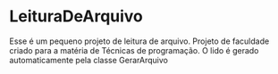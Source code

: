 # LeituraDeArquivo
Esse é um pequeno projeto de leitura de arquivo. Projeto de faculdade criado para a matéria de Técnicas de programação. O lido é gerado automaticamente pela classe GerarArquivo
